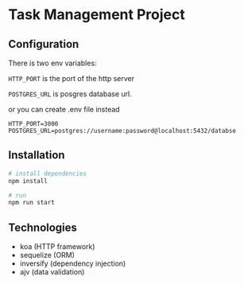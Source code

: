 # Task Management Project

## Configuration
There is two env variables:

`HTTP_PORT` is the port of the http server

`POSTGRES_URL` is posgres database url.

or you can create .env file instead
```dotenv
HTTP_PORT=3000
POSTGRES_URL=postgres://username:password@localhost:5432/databse
``` 

## Installation
```bash
# install dependencies
npm install

# run
npm run start
```
## Technologies
- koa (HTTP framework)
- sequelize (ORM)
- inversify (dependency injection)
- ajv (data validation)
